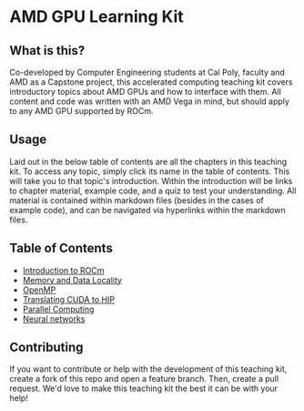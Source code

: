 # AMD GPU Learning Kit


## What is this?
Co-developed by Computer Engineering students at Cal Poly, faculty and AMD as a Capstone project, this accelerated computing teaching kit covers introductory topics about AMD GPUs and how to interface with them. All content and code was written with an AMD Vega in mind, but should apply to any AMD GPU supported by ROCm.

## Usage 
Laid out in the below table of contents are all the chapters in this teaching kit. To access any topic, simply click its name in the table of contents. This will take you to that topic's introduction.
Within the introduction will be links to chapter material, example code, and a quiz to test your understanding.
All material is contained within markdown files (besides in the cases of example code), and can be navigated via hyperlinks within the markdown files.

## Table of Contents
- [Introduction to ROCm](IntroToRocm/Intro.md)
- [Memory and Data Locality](MemoryandDataLocality/Intro.md)
- [OpenMP](OpenMP/Intro.md)
- [Translating CUDA to HIP](TransCUDAtoHIP/Intro.md)
- [Parallel Computing](ParallelComputing/Intro.md)
- [Neural networks](NeuralNetworks/Intro.md)

## Contributing
If you want to contribute or help with the development of this teaching kit, create a fork of this repo and open a feature branch. Then, create a pull request. We'd love to make this teaching kit the best it can be with your help!
